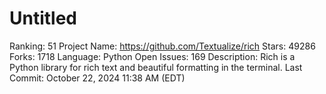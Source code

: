 # Untitled

Ranking: 51
Project Name: https://github.com/Textualize/rich
Stars: 49286
Forks: 1718
Language: Python
Open Issues: 169
Description: Rich is a Python library for rich text and beautiful formatting in the terminal.
Last Commit: October 22, 2024 11:38 AM (EDT)